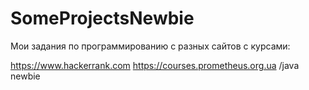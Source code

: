 # SomeProjectsNewbie
Мои задания по программированию с разных сайтов с курсами:

https://www.hackerrank.com
https://courses.prometheus.org.ua    /java newbie
